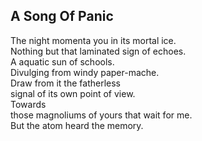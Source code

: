 A Song Of Panic
---------------
The night momenta you in its mortal ice.  
Nothing but that laminated sign of echoes.  
A aquatic sun of schools.  
Divulging from windy paper-mache.  
Draw from it the fatherless  
signal of its own point of view.  
Towards  
those magnoliums of yours that wait for me.  
But the atom heard the memory.  
